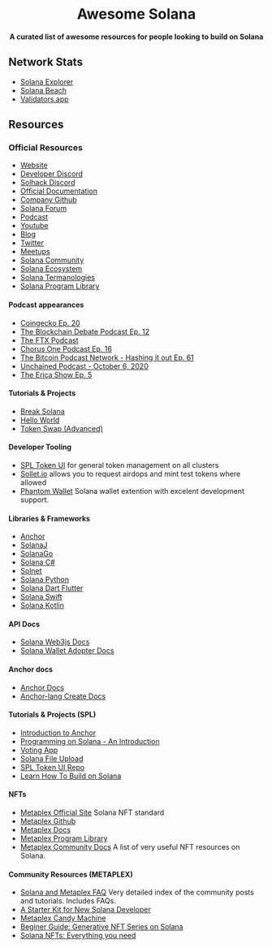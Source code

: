 <h1 align="center">Awesome Solana</h1>

<div align="center">
  
</div>

<div align="center">
  <strong>A curated list of awesome resources for people looking to build on Solana</strong>
</div>

## Network Stats
- [Solana Explorer](https://explorer.solana.com/)
- [Solana Beach](https://solanabeach.io/)
- [Validators.app](https://www.validators.app/)

## Resources

### Official Resources
- [Website](https://solana.com)
- [Developer Discord](https://discord.com/invite/pquxPsq)
- [Solhack Discord](https://discord.com/invite/9NsCEDAxFa)
- [Official Documentation](https://docs.solana.com) 
- [Company Github](https://github.com/solana-labs)
- [Solana Forum](https://forums.solana.com)
- [Podcast](https://podcast.solana.com/)
- [Youtube](https://www.youtube.com/c/Solanalabs)
- [Blog](https://medium.com/solana-labs)
- [Twitter](https://twitter.com/solana)
- [Meetups](https://www.meetup.com/topics/solana)
- [Solana Community](https://solana.com/community#)
- [Solana Ecosystem](https://solana.com/community#) 
- [Solana Termanologies](https://docs.solana.com/terminology)
- [Solana Program Library](https://spl.solana.com/)

#### Podcast appearances
- [Coingecko Ep. 20](https://podcast.coingecko.com/719703/5526409-building-the-fastest-lowest-latency-blockchain-with-anatoly-yakovenko-founder-and-ceo-at-solana-ep-20?utm_source=twitter&utm_campaign=Podcast%2B&utm_medium=social&utm_term=20&0=)
- [The Blockchain Debate Podcast Ep. 12](https://www.buzzsprout.com/767033/4648859-motion-scalability-is-impossible-without-sharding-and-layer-2-solutions-georgios-konstantopoulos-vs-anatoly-yakovenko-cohost-tarun-chitra)
- [The FTX Podcast](https://youtu.be/y5RYRVeN-C4)
- [Chorus One Podcast Ep. 16](https://www.stitcher.com/podcast/chorus-one-podcast/e/64417309?autoplay=false)
- [The Bitcoin Podcast Network - Hashing it out Ep. 61](https://www.stitcher.com/podcast/the-bitcoin-podcast/e/64176232)
- [Unchained Podcast - October 6, 2020](https://unchainedpodcast.com/can-solana-seize-marketshare-from-ethereum-with-serum/)
- [The Erica Show Ep. 5](https://youtu.be/wYCZBG9JXVk)

#### Tutorials & Projects
- [Break Solana](https://github.com/solana-labs/break)
- [Hello World](https://github.com/solana-labs/example-helloworld)
- [Token Swap (Advanced)](https://github.com/solana-labs/solana-program-library/tree/master/token-swap)

#### Developer Tooling
- [SPL Token UI](https://spl-token-ui.com) for general token management on all clusters
- [Sollet.io](https://sollet.io) allows you to request airdops and mint test tokens where allowed
- [Phantom Wallet](https://phantom.app/) Solana wallet extention with excelent development support.

#### Libraries & Frameworks
- [Anchor](https://github.com/project-serum/anchor)
- [SolanaJ](https://github.com/p2p-org/solanaj)
- [SolanaGo](https://github.com/gagliardetto/solana-go)
- [Solana C#](https://github.com/bmresearch/Solnet)
- [Solnet](https://github.com/bmresearch/Solnet)
- [Solana Python](https://pypi.org/project/solana/)
- [Solana Dart Flutter](https://github.com/cryptoplease/dart-solana-lib)
- [Solana Swift](https://github.com/ajamaica/Solana.Swift)
- [Solana Kotlin](https://github.com/ajamaica/Solana.kt)

#### API Docs
- [Solana Web3js Docs](https://solana-labs.github.io/solana-web3.js)
- [Solana Wallet Adopter Docs](https://solana-labs.github.io/wallet-adapter/)

#### Anchor docs
- [Anchor Docs](https://project-serum.github.io/anchor/getting-started/introduction.html)
- [Anchor-lang Create Docs](https://docs.rs/anchor-lang/0.19.0/anchor_lang/)

#### Tutorials & Projects (SPL)
- [Introduction to Anchor](https://youtu.be/725ddOvfWjk)
- [Programming on Solana - An Introduction](https://paulx.dev/blog/2021/01/14/programming-on-solana-an-introduction/)
- [Voting App](https://medium.com/@smith_10562/a-simple-solana-dapp-tutorial-6dedbdf65444)
- [Solana File Upload](https://github.com/mcf-rocks/solana-upload)
- [SPL Token UI Repo](https://github.com/paul-schaaf/spl-token-ui)
- [Learn How To Build on Solana](https://www.brianfriel.xyz/learning-how-to-build-on-solana/) 

#### NFTs
- [Metaplex Official Site](https://www.metaplex.com/) Solana NFT standard
- [Metaplex Github](https://github.com/metaplex-foundation/metaplex)
- [Metaplex Docs](https://docs.metaplex.com/) 
- [Metaplex Program Library](https://github.com/metaplex-foundation/metaplex-program-library)
- [Metaplex Community Docs](https://docs.metaplex.com/community) A list of very useful NFT resources on Solana.

#### Community Resources (METAPLEX)
- [Solana and Metaplex FAQ](https://hackmd.io/@archaeopteryx/By4bpbA4F) Very detailed index of the community posts and tutorials. Includes FAQs.
- [A Starter Kit for New Solana Developer](https://hackmd.io/@ironaddicteddog/solana-starter-kit)
- [Metaplex Candy Machine](https://hackmd.io/@levicook/HJcDneEWF)
- [Beginer Guide: Generative NFT Series on Solana](https://hackmd.io/@8LSEewFFQ2OwXMjUKZP-pA/BJYh8FU7F)
- [Solana NFTs: Everything you need](https://hackmd.io/@hnbl/hector)
